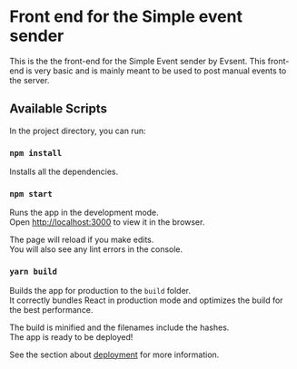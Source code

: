 # Front end for the Simple event sender

This is the the front-end for the Simple Event sender by Evsent. This front-end is very basic and is mainly meant to be used to post manual events to the server.

## Available Scripts

In the project directory, you can run:

### `npm install`

Installs all the dependencies.

### `npm start`

Runs the app in the development mode.<br />
Open [http://localhost:3000](http://localhost:3000) to view it in the browser.

The page will reload if you make edits.<br />
You will also see any lint errors in the console.

### `yarn build`

Builds the app for production to the `build` folder.<br />
It correctly bundles React in production mode and optimizes the build for the best performance.

The build is minified and the filenames include the hashes.<br />
The app is ready to be deployed!

See the section about [deployment](https://facebook.github.io/create-react-app/docs/deployment) for more information.
